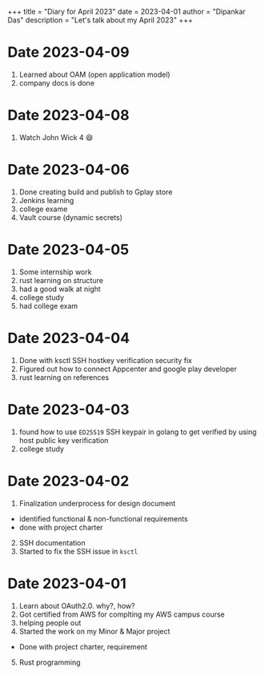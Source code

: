 +++
title = "Diary for April 2023"
date = 2023-04-01
author = "Dipankar Das"
description = "Let's talk about my April 2023"
+++

# Date 2023-04-09
1. Learned about OAM (open application model)
2. company docs is done

# Date 2023-04-08
1. Watch John Wick 4 😄

# Date 2023-04-06
1. Done creating build and publish to Gplay store
2. Jenkins learning
3. college exame
4. Vault course (dynamic secrets)

# Date 2023-04-05
1. Some internship work
2. rust learning on structure
3. had a good walk at night
4. college study
5. had college exam

# Date 2023-04-04
1. Done with ksctl SSH hostkey verification security fix
2. Figured out how to connect Appcenter and google play developer
3. rust learning on references

# Date 2023-04-03
1. found how to use `ED25519` SSH keypair in golang to get verified by using host public key verification
2. college study

# Date 2023-04-02
1. Finalization underprocess for design document
  - identified functional & non-functional requirements
  - done with project charter
2. SSH documentation
3. Started to fix the SSH issue in `ksctl`

# Date 2023-04-01
1. Learn about OAuth2.0. why?, how?
2. Got certified from AWS for complting my AWS campus course
3. helping people out
4. Started the work on my Minor & Major project
  - Done with project charter, requirement
5. Rust programming

